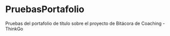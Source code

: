 # PruebasPortafolio
Pruebas del portafolio de título sobre el proyecto de Bitácora de Coaching - ThinkGo
